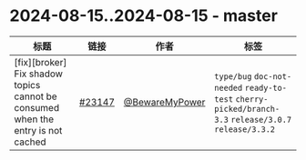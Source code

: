 # 2024-08-15..2024-08-15 - master
| 标题 | 链接 | 作者 | 标签 |
| - | :--: | :--: | - |
| [fix][broker] Fix shadow topics cannot be consumed when the entry is not cached | [#23147](https://github.com/apache/pulsar/pull/23147) | [@BewareMyPower](https://github.com/BewareMyPower) | `type/bug` `doc-not-needed` `ready-to-test` `cherry-picked/branch-3.3` `release/3.0.7` `release/3.3.2`  | 
